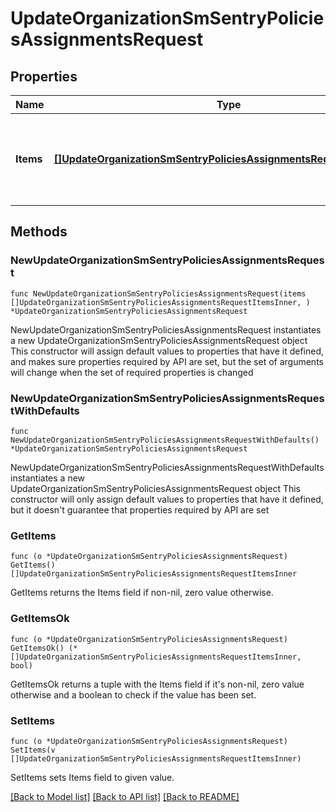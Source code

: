 # UpdateOrganizationSmSentryPoliciesAssignmentsRequest

## Properties

Name | Type | Description | Notes
------------ | ------------- | ------------- | -------------
**Items** | [**[]UpdateOrganizationSmSentryPoliciesAssignmentsRequestItemsInner**](UpdateOrganizationSmSentryPoliciesAssignmentsRequestItemsInner.md) | Sentry Group Policies for the Organization keyed by Network Id | 

## Methods

### NewUpdateOrganizationSmSentryPoliciesAssignmentsRequest

`func NewUpdateOrganizationSmSentryPoliciesAssignmentsRequest(items []UpdateOrganizationSmSentryPoliciesAssignmentsRequestItemsInner, ) *UpdateOrganizationSmSentryPoliciesAssignmentsRequest`

NewUpdateOrganizationSmSentryPoliciesAssignmentsRequest instantiates a new UpdateOrganizationSmSentryPoliciesAssignmentsRequest object
This constructor will assign default values to properties that have it defined,
and makes sure properties required by API are set, but the set of arguments
will change when the set of required properties is changed

### NewUpdateOrganizationSmSentryPoliciesAssignmentsRequestWithDefaults

`func NewUpdateOrganizationSmSentryPoliciesAssignmentsRequestWithDefaults() *UpdateOrganizationSmSentryPoliciesAssignmentsRequest`

NewUpdateOrganizationSmSentryPoliciesAssignmentsRequestWithDefaults instantiates a new UpdateOrganizationSmSentryPoliciesAssignmentsRequest object
This constructor will only assign default values to properties that have it defined,
but it doesn't guarantee that properties required by API are set

### GetItems

`func (o *UpdateOrganizationSmSentryPoliciesAssignmentsRequest) GetItems() []UpdateOrganizationSmSentryPoliciesAssignmentsRequestItemsInner`

GetItems returns the Items field if non-nil, zero value otherwise.

### GetItemsOk

`func (o *UpdateOrganizationSmSentryPoliciesAssignmentsRequest) GetItemsOk() (*[]UpdateOrganizationSmSentryPoliciesAssignmentsRequestItemsInner, bool)`

GetItemsOk returns a tuple with the Items field if it's non-nil, zero value otherwise
and a boolean to check if the value has been set.

### SetItems

`func (o *UpdateOrganizationSmSentryPoliciesAssignmentsRequest) SetItems(v []UpdateOrganizationSmSentryPoliciesAssignmentsRequestItemsInner)`

SetItems sets Items field to given value.



[[Back to Model list]](../README.md#documentation-for-models) [[Back to API list]](../README.md#documentation-for-api-endpoints) [[Back to README]](../README.md)


